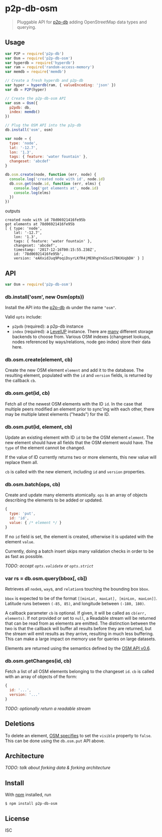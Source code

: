 # p2p-db-osm

> Pluggable API for [p2p-db][p2p-db] adding OpenStreetMap data types and
> querying.

## Usage

```js
var P2P = require('p2p-db')
var Osm = require('p2p-db-osm')
var hyperdb = require('hyperdb')
var ram = require('random-access-memory')
var memdb = require('memdb')

// Create a fresh hyperdb and p2p-db
var hyper = hyperdb(ram, { valueEncoding: 'json' })
var db = P2P(hyper)

// Create the p2p-db-osm API
var osm = Osm({
  p2pdb: db,
  index: memdb()
})

// Plug the OSM API into the p2p-db
db.install('osm', osm)

var node = {
  type: 'node',
  lat: '-12.7',
  lon: '1.3',
  tags: { feature: 'water fountain' },
  changeset: 'abcdef'
}

db.osm.create(node, function (err, node) {
  console.log('created node with id', node.id)
  db.osm.get(node.id, function (err, elms) {
    console.log('got elements at', node.id)
    console.log(elms)
  })
})
```

outputs

```
created node with id 78d06921416fe95b
got elements at 78d06921416fe95b
[ { type: 'node',
    lat: '-12.7',
    lon: '1.3',
    tags: { feature: 'water fountain' },
    changeset: 'abcdef',
    timestamp: '2017-12-16T00:15:55.238Z',
    id: '78d06921416fe95b',
    version: 'eAXxidJuq9PoqiDsyrLKfR4jME9hgYnGSozS7BKXUqbDH' } ]
```

## API

```js
var Osm = require('p2p-db-osm')
```

### db.install('osm', new Osm(opts))

Install the API into the [p2p-db](p2p-db) `db` under the name `"osm"`.

Valid `opts` include:

- `p2pdb` (required): a p2p-db instance
- `index` (required): a [LevelUP](https://github.com/level/levelup) instance. There are [many](https://github.com/Level/levelup/wiki/Modules#storage) different storage backends to choose from. Various OSM indexes (changeset lookups, nodes referenced by ways/relations, node geo index) store their data here.

### db.osm.create(element, cb)

Create the new OSM element `element` and add it to the database. The resulting
element, populated with the `id` and `version` fields, is returned by the
callback `cb`.

### db.osm.get(id, cb)

Fetch all of the newest OSM elements with the ID `id`. In the case that multiple
peers modified an element prior to sync'ing with each other, there may be
multiple latest elements ("heads") for the ID.

### db.osm.put(id, element, cb)

Update an existing element with ID `id` to be the OSM element `element`. The new
element should have all fields that the OSM element would have. The `type` of
the element cannot be changed.

If the value of ID currently returns two or more elements, this new value will
replace them all.

`cb` is called with the new element, including `id` and `version` properties.

### db.osm.batch(ops, cb)

Create and update many elements atomically. `ops` is an array of objects
describing the elements to be added or updated.

```js
{
  type: 'put',
  id: 'id',
  value: { /* element */ }
}
```

If no `id` field is set, the element is created, otherwise it is updated with
the element `value`.

Currently, doing a batch insert skips many validation checks in order to be as
fast as possible.

*TODO: accept `opts.validate` or `opts.strict`*

### var rs = db.osm.query(bbox[, cb])

Retrieves all `node`s, `way`s, and `relation`s touching the bounding box `bbox`.

`bbox` is expected to be of the format `[[minLat, maxLat], [minLon, maxLon]]`.
Latitude runs between `(-85, 85)`, and longitude between `(-180, 180)`.

A callback parameter `cb` is optional. If given, it will be called as
`cb(err, elements)`. If not provided or set to `null`, a Readable stream will be
returned that can be read from as elements are emitted. The distinction between
the two is that the callback will buffer all results before they are returned,
but the stream will emit results as they arrive, resulting in much less
buffering. This can make a large impact on memory use for queries on large
datasets.

Elements are returned using the semantics defined by the [OSM API v0.6](https://wiki.openstreetmap.org/wiki/API_v0.6#Retrieving_map_data_by_bounding_box:_GET_.2Fapi.2F0.6.2Fmap).

### db.osm.getChanges(id, cb)

Fetch a list of all OSM elements belonging to the changeset `id`. `cb` is called
with an array of objects of the form:

```js
{
  id: '...',
  version: '...'
}
```

*TODO: optionally return a readable stream*

## Deletions

To delete an element, [OSM
specifies](https://wiki.openstreetmap.org/wiki/Elements#Common_attributes) to
set the `visible` property to `false`. This can be done using the `db.osm.put`
API above.

## Architecture

*TODO: talk about forking data & forking architecture*

## Install

With [npm](https://npmjs.org/) installed, run

```
$ npm install p2p-db-osm
```

## License

ISC

[p2p-db]: https://github.com/noffle/p2p-db

